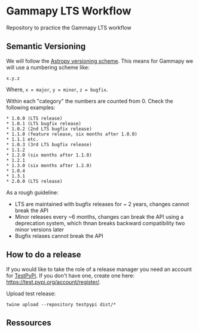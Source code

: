 # Gammapy LTS Workflow
Repository to practice the Gammapy LTS workflow

## Semantic Versioning
We will follow the [Astropy versioning scheme](https://github.com/astropy/astropy-APEs/blob/main/APE2.rst#version-numbering).
This means for Gammapy we will use a numbering scheme like:
```
x.y.z
```
Where, `x = major`, `y = minor`, `z = bugfix`.

Within each "category" the numbers are counted from 0. Check the following examples:

```
* 1.0.0 (LTS release)
* 1.0.1 (LTS bugfix release)
* 1.0.2 (2nd LTS bugfix release)
* 1.1.0 (feature release, six months after 1.0.0)
* 1.1.1 etc.
* 1.0.3 (3rd LTS bugfix release)
* 1.1.2
* 1.2.0 (six months after 1.1.0)
* 1.2.1
* 1.3.0 (six months after 1.2.0)
* 1.0.4
* 1.3.1
* 2.0.0 (LTS release)
```

As a rough guideline:
- LTS are maintained with bugfix releases for ~ 2 years, changes cannot break the API
- Minor releases every ~6 months, changes can break the API using a deprecation system, which thnan breaks backward compatibility two minor versions later
- Bugfix relases cannot break the API




## How to do a release

If you would like to take the role of a release manager you need an account for [TestPyPi](https://test.pypi.org). If you don't have one, create one here: https://test.pypi.org/account/register/.

Upload test release:
```
twine upload --repository testpypi dist/*
```

## Ressources
